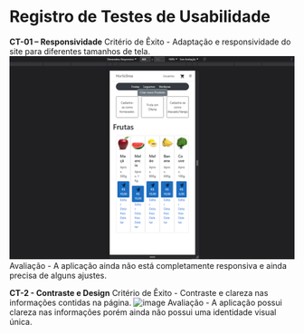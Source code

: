 # Registro de Testes de Usabilidade

**CT-01 – Responsividade**
Critério de Êxito - Adaptação e responsividade do site para diferentes tamanhos de tela.
![image](docs/img/Responsivo.png)
Avaliação - A aplicação ainda não está completamente responsiva e ainda precisa de alguns ajustes.

**CT-2 - Contraste e Design**
Critério de Êxito - Contraste e clareza nas informações contidas na página.
![image](docs/img/TemplatePadrãoTeste.png)
Avaliação - A aplicação possui clareza nas informações porém ainda não possui uma identidade visual única.
